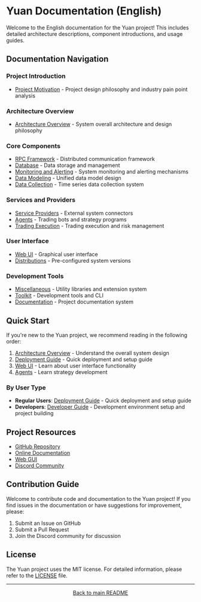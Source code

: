 # Yuan Documentation (English)

Welcome to the English documentation for the Yuan project! This includes detailed architecture descriptions, component introductions, and usage guides.

## Documentation Navigation

### Project Introduction

- [Project Motivation](motivation.md) - Project design philosophy and industry pain point analysis

### Architecture Overview

- [Architecture Overview](architecture-overview.md) - System overall architecture and design philosophy

### Core Components

- [RPC Framework](rpc-framework.md) - Distributed communication framework
- [Database](database.md) - Data storage and management
- [Monitoring and Alerting](monitoring-alerting.md) - System monitoring and alerting mechanisms
- [Data Modeling](data-modeling.md) - Unified data model design
- [Data Collection](data-collection.md) - Time series data collection system

### Services and Providers

- [Service Providers](service-providers.md) - External system connectors
- [Agents](agents.md) - Trading bots and strategy programs
- [Trading Execution](trading-execution.md) - Trading execution and risk management

### User Interface

- [Web UI](web-ui.md) - Graphical user interface
- [Distributions](distributions.md) - Pre-configured system versions

### Development Tools

- [Miscellaneous](miscellaneous.md) - Utility libraries and extension system
- [Toolkit](toolkit.md) - Development tools and CLI
- [Documentation](documentation.md) - Project documentation system

## Quick Start

If you're new to the Yuan project, we recommend reading in the following order:

1. [Architecture Overview](architecture-overview.md) - Understand the overall system design
2. [Deployment Guide](deployment.md) - Quick deployment and setup guide
3. [Web UI](web-ui.md) - Learn about user interface functionality
4. [Agents](agents.md) - Learn strategy development

### By User Type

- **Regular Users**: [Deployment Guide](deployment.md) - Quick deployment and setup guide
- **Developers**: [Developer Guide](development.md) - Development environment setup and project building

## Project Resources

- [GitHub Repository](https://github.com/No-Trade-No-Life/Yuan)
- [Online Documentation](https://www.ntnl.io/)
- [Web GUI](https://y.ntnl.io)
- [Discord Community](https://discord.gg/BRH2447DUV)

## Contribution Guide

Welcome to contribute code and documentation to the Yuan project! If you find issues in the documentation or have suggestions for improvement, please:

1. Submit an Issue on GitHub
2. Submit a Pull Request
3. Join the Discord community for discussion

## License

The Yuan project uses the MIT license. For detailed information, please refer to the [LICENSE](../LICENSE) file.

---

<p align="center">
  <a href="../../README.md">Back to main README</a>
</p>
